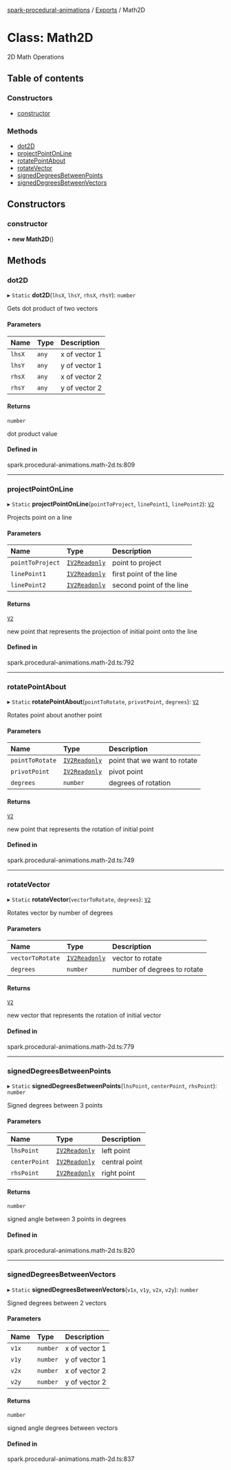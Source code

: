 [spark-procedural-animations](../README.md) / [Exports](../modules.md) / Math2D

# Class: Math2D

2D Math Operations

## Table of contents

### Constructors

- [constructor](Math2D.md#constructor)

### Methods

- [dot2D](Math2D.md#dot2d)
- [projectPointOnLine](Math2D.md#projectpointonline)
- [rotatePointAbout](Math2D.md#rotatepointabout)
- [rotateVector](Math2D.md#rotatevector)
- [signedDegreesBetweenPoints](Math2D.md#signeddegreesbetweenpoints)
- [signedDegreesBetweenVectors](Math2D.md#signeddegreesbetweenvectors)

## Constructors

### constructor

• **new Math2D**()

## Methods

### dot2D

▸ `Static` **dot2D**(`lhsX`, `lhsY`, `rhsX`, `rhsY`): `number`

Gets dot product of two vectors

#### Parameters

| Name | Type | Description |
| :------ | :------ | :------ |
| `lhsX` | `any` | x of vector 1 |
| `lhsY` | `any` | y of vector 1 |
| `rhsX` | `any` | x of vector 2 |
| `rhsY` | `any` | y of vector 2 |

#### Returns

`number`

dot product value

#### Defined in

spark.procedural-animations.math-2d.ts:809

___

### projectPointOnLine

▸ `Static` **projectPointOnLine**(`pointToProject`, `linePoint1`, `linePoint2`): [`V2`](V2.md)

Projects point on a line

#### Parameters

| Name | Type | Description |
| :------ | :------ | :------ |
| `pointToProject` | [`IV2Readonly`](../interfaces/IV2Readonly.md) | point to project |
| `linePoint1` | [`IV2Readonly`](../interfaces/IV2Readonly.md) | first point of the line |
| `linePoint2` | [`IV2Readonly`](../interfaces/IV2Readonly.md) | second point of the line |

#### Returns

[`V2`](V2.md)

new point that represents the projection of initial point onto the line

#### Defined in

spark.procedural-animations.math-2d.ts:792

___

### rotatePointAbout

▸ `Static` **rotatePointAbout**(`pointToRotate`, `privotPoint`, `degrees`): [`V2`](V2.md)

Rotates point about another point

#### Parameters

| Name | Type | Description |
| :------ | :------ | :------ |
| `pointToRotate` | [`IV2Readonly`](../interfaces/IV2Readonly.md) | point that we want to rotate |
| `privotPoint` | [`IV2Readonly`](../interfaces/IV2Readonly.md) | pivot point |
| `degrees` | `number` | degrees of rotation |

#### Returns

[`V2`](V2.md)

new point that represents the rotation of initial point

#### Defined in

spark.procedural-animations.math-2d.ts:749

___

### rotateVector

▸ `Static` **rotateVector**(`vectorToRotate`, `degrees`): [`V2`](V2.md)

Rotates vector by number of degrees

#### Parameters

| Name | Type | Description |
| :------ | :------ | :------ |
| `vectorToRotate` | [`IV2Readonly`](../interfaces/IV2Readonly.md) | vector to rotate |
| `degrees` | `number` | number of degrees to rotate |

#### Returns

[`V2`](V2.md)

new vector that represents the rotation of initial vector

#### Defined in

spark.procedural-animations.math-2d.ts:779

___

### signedDegreesBetweenPoints

▸ `Static` **signedDegreesBetweenPoints**(`lhsPoint`, `centerPoint`, `rhsPoint`): `number`

Signed degrees between 3 points

#### Parameters

| Name | Type | Description |
| :------ | :------ | :------ |
| `lhsPoint` | [`IV2Readonly`](../interfaces/IV2Readonly.md) | left point |
| `centerPoint` | [`IV2Readonly`](../interfaces/IV2Readonly.md) | central point |
| `rhsPoint` | [`IV2Readonly`](../interfaces/IV2Readonly.md) | right point |

#### Returns

`number`

signed angle between 3 points in degrees

#### Defined in

spark.procedural-animations.math-2d.ts:820

___

### signedDegreesBetweenVectors

▸ `Static` **signedDegreesBetweenVectors**(`v1x`, `v1y`, `v2x`, `v2y`): `number`

Signed degrees between 2 vectors

#### Parameters

| Name | Type | Description |
| :------ | :------ | :------ |
| `v1x` | `number` | x of vector 1 |
| `v1y` | `number` | y of vector 1 |
| `v2x` | `number` | x of vector 2 |
| `v2y` | `number` | y of vector 2 |

#### Returns

`number`

signed angle degrees between vectors

#### Defined in

spark.procedural-animations.math-2d.ts:837
